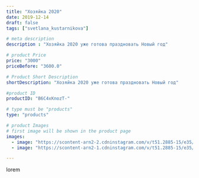 ```yaml
---
title: "Хозяйка 2020"
date: 2019-12-14
draft: false
tags: ["svetlana_kustarnikova"]

# meta description
description : "Хозяйка 2020 уже готова праздновать Новый год"

# product Price
price: "3000"
priceBefore: "3600.0"

# Product Short Description
shortDescription: "Хозяйка 2020 уже готова праздновать Новый год"

#product ID
productID: "B6C4xKnozT-"

# type must be "products"
type: "products"

# product Images
# first image will be shown in the product page
images:
  - image: "https://scontent-arn2-2.cdninstagram.com/v/t51.2885-15/e35/75640843_596829854459960_3750919755897670306_n.jpg?se=8&tp=1&_nc_ht=scontent-arn2-2.cdninstagram.com&_nc_cat=108&_nc_ohc=0-kzae311QwAX-RFFVS&ccb=7-4&oh=ed5067ea8706acb2a664e1450a82fc8f&oe=608477E7&ig_cache_key=MjE5ODU2OTIyNzk0Mjc0MDE1NA%3D%3D.2-ccb7-4"
  - image: "https://scontent-arn2-1.cdninstagram.com/v/t51.2885-15/e35/79437468_2582590495361470_1639980109567640964_n.jpg?se=7&tp=1&_nc_ht=scontent-arn2-1.cdninstagram.com&_nc_cat=110&_nc_ohc=2uRhpAcOoOoAX--YcSS&ccb=7-4&oh=da9f4078548f165e724dbe0eb13269d3&oe=60815937&ig_cache_key=MjE5ODU2OTIyNzk1MTI2MjM5MA%3D%3D.2-ccb7-4"

---
```

lorem
